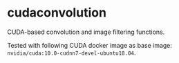 # cudaconvolution

CUDA-based convolution and image filtering functions.

Tested with following CUDA docker image as base image: ```nvidia/cuda:10.0-cudnn7-devel-ubuntu18.04```.

